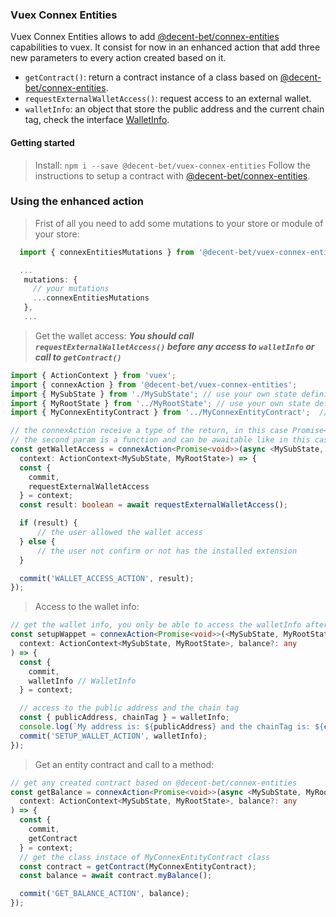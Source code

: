 ### Vuex Connex Entities

Vuex Connex Entities allows to add [@decent-bet/connex-entities](https://github.com/decent-bet/connex-entities) capabilities to vuex. It consist for now in an enhanced action that add three new parameters to every action created based on it. 

- `getContract()`: return a contract instance of a class based on [@decent-bet/connex-entities](https://github.com/decent-bet/connex-entities).
- `requestExternalWalletAccess()`: request access to an external wallet.
- `walletInfo`: an object that store the public address and the current chain tag, check the interface [WalletInfo](/src/types.ts#L1).

#### Getting started

> Install: `npm i --save @decent-bet/vuex-connex-entities`
> Follow the instructions to setup a contract with [@decent-bet/connex-entities](https://github.com/decent-bet/connex-entities#api).


### Using the enhanced action
> Frist of all you need to add some mutations to your store or module of your store:
``` typescript
  import { connexEntitiesMutations } from '@decent-bet/vuex-connex-entities';

  ...
   mutations: {
     // your mutations
     ...connexEntitiesMutations
   },
   ...
```

> Get the wallet access:
***You should call `requestExternalWalletAccess()` before any access to `walletInfo` or call to `getContract()`***
``` typescript
import { ActionContext } from 'vuex';
import { connexAction } from '@decent-bet/vuex-connex-entities';
import { MySubState } from './MySubState'; // use your own state definitions
import { MyRootState } from '../MyRootState'; // use your own state definitions
import { MyConnexEntityContract } from '../MyConnexEntityContract';  // created using @decent-bet/connex-entities.

// the connexAction receive a type of the return, in this case Promise<void>, 
// the second param is a function and can be awaitable like in this case  
const getWalletAccess = connexAction<Promise<void>>(async <MySubState, MyRootState>(
  context: ActionContext<MySubState, MyRootState>) => {
  const {
    commit,
    requestExternalWalletAccess
  } = context;
  const result: boolean = await requestExternalWalletAccess();

  if (result) {
      // the user allowed the wallet access
  } else {
      // the user not confirm or not has the installed extension
  }

  commit('WALLET_ACCESS_ACTION', result);
});
```

> Access to the wallet info:
``` typescript
// get the wallet info, you only be able to access the walletInfo after call to requestExternalWalletAccess() method
const setupWappet = connexAction<Promise<void>>(<MySubState, MyRootState>(
  context: ActionContext<MySubState, MyRootState>, balance?: any
) => {
  const {
    commit,
    walletInfo // WalletInfo
  } = context;

  // access to the public address and the chain tag
  const { publicAddress, chainTag } = walletInfo;
  console.log(`My address is: ${publicAddress} and the chainTag is: ${chainTag}`);
  commit('SETUP_WALLET_ACTION', walletInfo);
});
```

> Get an entity contract and call to a method:
``` typescript
// get any created contract based on @decent-bet/connex-entities
const getBalance = connexAction<Promise<void>>(async <MySubState, MyRootState>(
  context: ActionContext<MySubState, MyRootState>, balance?: any
) => {
  const {
    commit,
    getContract
  } = context;
  // get the class instace of MyConnexEntityContract class
  const contract = getContract(MyConnexEntityContract);
  const balance = await contract.myBalance();

  commit('GET_BALANCE_ACTION', balance);
});

```

